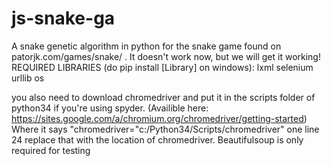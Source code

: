 # js-snake-ga
A snake genetic algorithm in python for the snake game found on patorjk.com/games/snake/ . It doesn't work now, but we will get it working!
REQUIRED LIBRARIES (do pip install [Library] on windows):
lxml
selenium
urllib
os

you also need to download chromedriver and put it in the scripts folder of python34 if you're using spyder.
(Availible here: https://sites.google.com/a/chromium.org/chromedriver/getting-started)
Where it says "chromedriver="c:/Python34/Scripts/chromedriver" one line 24 replace that with the location of chromedriver.
Beautifulsoup is only required for testing
